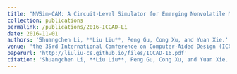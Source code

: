 ```yaml
---
title: "NVSim-CAM: A Circuit-Level Simulator for Emerging Nonvolatile Memory based Content-Addressable Memory"
collection: publications
permalink: /publications/2016-ICCAD-Li
date: 2016-11-01
authors: 'Shuangchen Li, **Liu Liu**, Peng Gu, Cong Xu, and Yuan Xie.'
venue: 'the 35rd International Comference on Computer-Aided Design (ICCAD)'
paperurl: 'http://liuliu-cs.github.io/files/ICCAD-16.pdf'
citation: 'Shuangchen Li, **Liu Liu**, Peng Gu, Cong Xu, and Yuan Xie. &quot;NVSim-CAM: A Circuit-Level Simulator for Emerging Nonvolatile Memory based Content-Addressable Memory.&quot; in <i>the 35rd International Comference on Computer-Aided Design (ICCAD).</i>'
---
```


